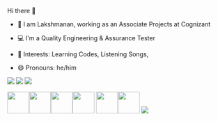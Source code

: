 Hi there 👋

* 👀 I am Lakshmanan, working as an Associate Projects at Cognizant

* 💻 I'm a Quality Engineering & Assurance Tester

* 💞 Interests: Learning Codes, Listening Songs,

* 😄 Pronouns: he/him

[![](https://img.shields.io/badge/GitHub-100000?style=for-the-badge&logo=github&logoColor=white)](https://github.com/laksh2022)
[![](https://img.shields.io/badge/linkedin-%230077B5.svg?style=for-the-badge&logo=linkedin)](https://www.linkedin.com/in/lakshmananv9626)
[![](https://img.shields.io/badge/Twitter-1DA1F2?style=for-the-badge&logo=twitter&logoColor=white)](<hyperlink>)

<img height=50 src="https://cdn.jsdelivr.net/gh/devicons/devicon/icons/java/java-original.svg"/><img height=50 src="https://cdn.jsdelivr.net/gh/devicons/devicon/icons/git/git-plain.svg"/><img height=50 src="https://cdn.jsdelivr.net/gh/devicons/devicon/icons/github/github-original.svg"/><img height=50 src="https://cdn.jsdelivr.net/gh/devicons/devicon/icons/cucumber/cucumber-plain.svg" /> <img height=50 src="https://cdn.jsdelivr.net/gh/devicons/devicon/icons/jira/jira-original-wordmark.svg" /><img height=50 src="https://cdn.jsdelivr.net/gh/devicons/devicon/icons/selenium/selenium-original.svg" />
<img src="https://github-readme-stats.vercel.app/api?username=zluvsand&show_icons=true"/>
          
          
                    
          
         
          
